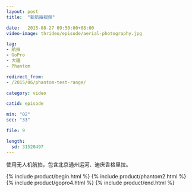 ```yaml
---
layout: post
title:  "新航拍视频"

date:   2015-08-27 09:50:00+08:00
video-image: thrideo/episode/aerial-photography.jpg

tag: 
- 航拍
- GoPro
- 大疆
- Phantom

redirect_from:
- /2015/06/phantom-test-range/

category: video

catid: episode

min: "02"
sec: "33"

file: 9

length:
  sd: 31520497
---
```


使用无人机航拍，包含北京通州运河、迪庆香格里拉。

{% include product/begin.html %}
{% include product/phantom2.html %}
{% include product/gopro4.html %}
{% include product/end.html %}
